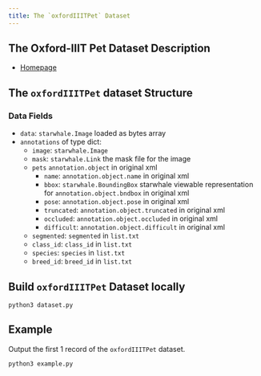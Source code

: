```yaml
---
title: The `oxfordIIITPet` Dataset
---
```


## The Oxford-IIIT Pet Dataset Description

- [Homepage](https://www.robots.ox.ac.uk/~vgg/data/pets/)

## The `oxfordIIITPet` dataset Structure

### Data Fields

- `data`: `starwhale.Image` loaded as bytes array
- `annotations` of type dict:
    - `image`: `starwhale.Image`
    - `mask`: `starwhale.Link` the mask file for the image
    - `pets` `annotation.object` in original xml
        - `name`: `annotation.object.name` in original xml
        - `bbox`: `starwhale.BoundingBox` starwhale viewable representation for `annotation.object.bndbox` in original
          xml
        - `pose`: `annotation.object.pose` in original xml
        - `truncated`: `annotation.object.truncated` in original xml
        - `occluded`: `annotation.object.occluded` in original xml
        - `difficult`: `annotation.object.difficult` in original xml
    - `segmented`: `segmented` in `list.txt`
    - `class_id`: `class_id` in `list.txt`
    - `species`: `species` in `list.txt`
    - `breed_id`: `breed_id` in `list.txt`

## Build `oxfordIIITPet` Dataset locally

```shell
python3 dataset.py
```

## Example

Output the first 1 record of the `oxfordIIITPet` dataset.

```shell
python3 example.py
```
